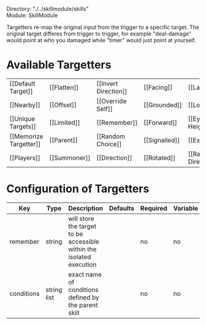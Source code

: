 Directory: "./../skillmodule/skills"  
Module: SkillModule

Targetters re-map the original input from the trigger to a specific target. The original target differes from trigger to trigger, for example "deal-damage" would point at who you damaged while "timer" would just point at yourself.

# Available Targetters

| | | | | |
|-|-|-|-|-|
| [[Default Target]] | [[Flatten]] | [[Invert Direction]] | [[Facing]] | [[Layered]] |
| [[Nearby]] | [[Offset]] | [[Override Self]] | [[Grounded]] | [[Looking]] |
| [[Unique Targets]] | [[Limited]] | [[Remember]] | [[Forward]] | [[Eye Height]] |
| [[Memorize Targetter]] | [[Parent]] | [[Random Choice]] | [[Signalled]] | [[Exact]] |
| [[Players]] | [[Summoner]] | [[Direction]] | [[Rotated]] | [[Random Direction]] |

# Configuration of Targetters

| Key | Type | Description | Defaults | Required | Variable |
|-|-|-|-|-|-|
| remember | string | will store the target to be accessible within the isolated execution | | no | no |
| conditions | string list | exact name of conditions defined by the parent skill | | no | no |